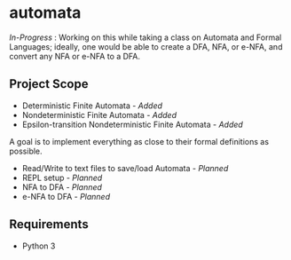# automata

*In-Progress* : Working on this while taking a class on Automata and Formal Languages; ideally, one would be able to create a DFA, NFA, or e-NFA, and convert any NFA or e-NFA to a DFA.

## Project Scope

- Deterministic Finite Automata - *Added*
- Nondeterministic Finite Automata - *Added*
- Epsilon-transition Nondeterministic Finite Automata - *Added* 

A goal is to implement everything as close to their formal definitions as possible.

- Read/Write to text files to save/load Automata - *Planned*
- REPL setup - *Planned*
- NFA to DFA - *Planned*
- e-NFA to DFA - *Planned*

## Requirements

- Python 3
